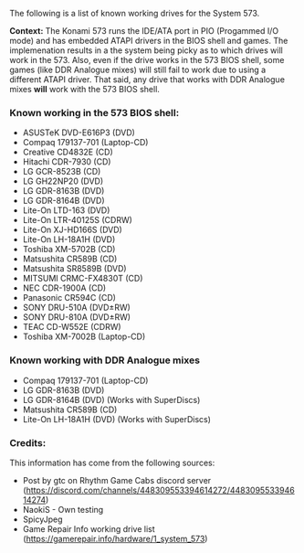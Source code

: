 The following is a list of known working drives for the System 573.

**Context:** The Konami 573 runs the IDE/ATA port in PIO (Progammed I/O mode) and has embedded ATAPI drivers in the BIOS shell and games. The implemenation results in a the system being picky as to which drives will work in the 573. Also, even if the drive works in the 573 BIOS shell, some games (like DDR Analogue mixes) will still fail to work due to using a different ATAPI driver. That said, any drive that works with DDR Analogue mixes **will** work with the 573 BIOS shell.

### Known working in the 573 BIOS shell:
* ASUSTeK DVD-E616P3    (DVD)
* Compaq 179137-701     (Laptop-CD)
* Creative CD4832E      (CD)
* Hitachi CDR-7930      (CD)
* LG GCR-8523B          (CD)
* LG GH22NP20           (DVD)
* LG GDR-8163B          (DVD)
* LG GDR-8164B          (DVD)
* Lite-On LTD-163       (DVD)
* Lite-On LTR-40125S    (CDRW)
* Lite-On XJ-HD166S     (DVD)
* Lite-On LH-18A1H      (DVD)
* Toshiba XM-5702B      (CD)
* Matsushita CR589B     (CD)
* Matsushita SR8589B    (DVD)
* MITSUMI CRMC-FX4830T  (CD)
* NEC CDR-1900A         (CD)
* Panasonic CR594C      (CD)
* SONY DRU-510A         (DVD±RW)
* SONY DRU-810A         (DVD±RW)
* TEAC CD-W552E         (CDRW)
* Toshiba XM-7002B      (Laptop-CD)

### Known working with DDR Analogue mixes
* Compaq 179137-701     (Laptop-CD)
* LG GDR-8163B          (DVD)
* LG GDR-8164B          (DVD) (Works with SuperDiscs)
* Matsushita CR589B     (CD)
* Lite-On LH-18A1H      (DVD) (Works with SuperDiscs)

### Credits:
This information has come from the following sources:
* Post by gtc on Rhythm Game Cabs discord server (https://discord.com/channels/448309553394614272/448309553394614274)
* NaokiS - Own testing
* SpicyJpeg 
* Game Repair Info working drive list (https://gamerepair.info/hardware/1_system_573)